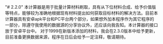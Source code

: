 "# 2.2.0"
本计算器是用于批量计算材料刷取，具有从下位材料合成、给予价值版等特点，能够较为准确地根据现有材料提出如何获取目标材料的解决方法。目前本计算器具有安卓apk平台和PC平台两个部分，如果想外加本程序作为其它程序的一部分，除遵守我使用的数据源的分享协议外，还应该向我告知。本计算器的接口放于安卓平台中。
对于1999在新版本添加的材料，我会在2.3.0版本中给予更新，目前准备更换数据来源，程序在日后会给予一定注释，敬请期待。
